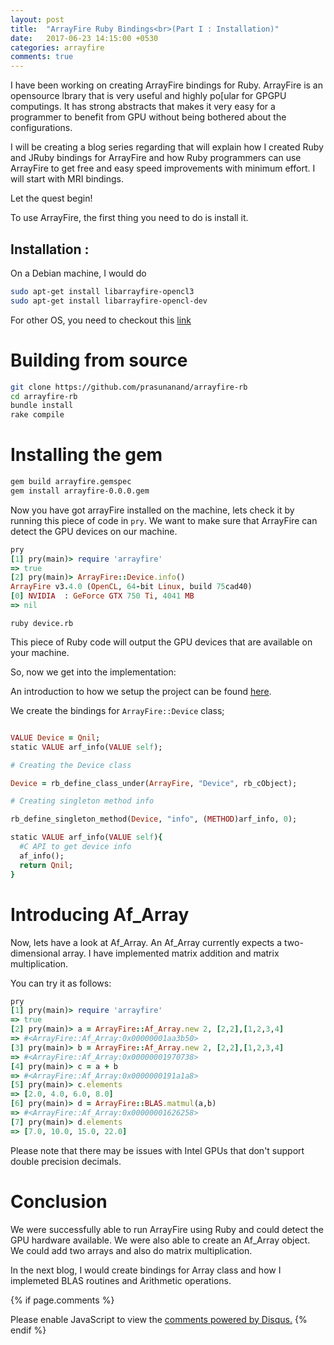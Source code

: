 ```yaml
---
layout: post
title:  "ArrayFire Ruby Bindings<br>(Part I : Installation)"
date:   2017-06-23 14:15:00 +0530
categories: arrayfire
comments: true
---
```


I have been working on creating ArrayFire bindings for Ruby. ArrayFire is an opensource
lbrary that is very useful and highly po[ular for GPGPU computings. It has strong abstracts that makes
it very easy for a programmer to benefit from GPU without being bothered about the configurations.

I will be creating a blog series regarding that will explain how I created Ruby and JRuby bindings for
ArrayFire and how Ruby programmers can use ArrayFire to get free and easy speed improvements with minimum
effort. I will start with MRI bindings.

Let the quest begin!

To use ArrayFire, the first thing you need to do is install it.

## Installation :

On a Debian machine, I would do

```sh
sudo apt-get install libarrayfire-opencl3
sudo apt-get install libarrayfire-opencl-dev
```

For other OS, you need to checkout this [link](http://arrayfire.org/docs/installing.htm)

# Building from source

```sh
git clone https://github.com/prasunanand/arrayfire-rb
cd arrayfire-rb
bundle install
rake compile
```

# Installing the gem

```sh
gem build arrayfire.gemspec
gem install arrayfire-0.0.0.gem
```

Now you have got arrayFire installed on the machine, lets check it by running this
piece of code in `pry`. We want to make sure that ArrayFire can detect the GPU devices
on our machine.


```ruby
pry
[1] pry(main)> require 'arrayfire'
=> true
[2] pry(main)> ArrayFire::Device.info()
ArrayFire v3.4.0 (OpenCL, 64-bit Linux, build 75cad40)
[0] NVIDIA  : GeForce GTX 750 Ti, 4041 MB
=> nil
```

```
ruby device.rb
```

This piece of Ruby code will output the GPU devices that are available on
your machine.


So, now we get into the implementation:

An introduction to how we setup the project can be found [here](/ruby-c-extensions/2017/06/23/gsoc17-ruby-c-extensions-for-complex-projects.html).

We create the bindings for `ArrayFire::Device` class;

```ruby

VALUE Device = Qnil;
static VALUE arf_info(VALUE self);

# Creating the Device class

Device = rb_define_class_under(ArrayFire, "Device", rb_cObject);

# Creating singleton method info

rb_define_singleton_method(Device, "info", (METHOD)arf_info, 0);

static VALUE arf_info(VALUE self){
  #C API to get device info
  af_info();
  return Qnil;
}

```

# Introducing Af_Array

Now, lets have a look at Af_Array. An Af_Array currently expects a two-dimensional
array. I have implemented matrix addition and matrix multiplication.

You can try it as follows:

```ruby
pry
[1] pry(main)> require 'arrayfire'
=> true
[2] pry(main)> a = ArrayFire::Af_Array.new 2, [2,2],[1,2,3,4]
=> #<ArrayFire::Af_Array:0x00000001aa3b50>
[3] pry(main)> b = ArrayFire::Af_Array.new 2, [2,2],[1,2,3,4]
=> #<ArrayFire::Af_Array:0x00000001970738>
[4] pry(main)> c = a + b
=> #<ArrayFire::Af_Array:0x0000000191a1a8>
[5] pry(main)> c.elements
=> [2.0, 4.0, 6.0, 8.0]
[6] pry(main)> d = ArrayFire::BLAS.matmul(a,b)
=> #<ArrayFire::Af_Array:0x00000001626258>
[7] pry(main)> d.elements
=> [7.0, 10.0, 15.0, 22.0]
```

Please note that there may be issues with Intel GPUs that don't support double precision decimals.

# Conclusion

We were successfully able to run ArrayFire using Ruby and could detect the GPU
hardware available. We were also able to create an Af_Array object. We could
add two arrays and also do matrix multiplication.

In the next blog, I would create bindings for Array class and how I implemeted
BLAS routines and Arithmetic operations.

{% if page.comments %}
<div id="disqus_thread"></div>
<script>
/**
* RECOMMENDED CONFIGURATION VARIABLES: EDIT AND UNCOMMENT THE SECTION BELOW TO INSERT DYNAMIC VALUES FROM YOUR PLATFORM OR CMS.
* LEARN WHY DEFINING THESE VARIABLES IS IMPORTANT: https://disqus.com/admin/universalcode/#configuration-variables
*/
/*
var disqus_config = function () {
this.page.url = PAGE_URL; // Replace PAGE_URL with your page's canonical URL variable
this.page.identifier = PAGE_IDENTIFIER; // Replace PAGE_IDENTIFIER with your page's unique identifier variable
};
*/
(function() { // DON'T EDIT BELOW THIS LINE
var d = document, s = d.createElement('script');

s.src = '//prasunanandblog.disqus.com/embed.js';

s.setAttribute('data-timestamp', +new Date());
(d.head || d.body).appendChild(s);
})();
</script>
<noscript>Please enable JavaScript to view the <a href="https://disqus.com/?ref_noscript" rel="nofollow">comments powered by Disqus.</a></noscript>
{% endif %}